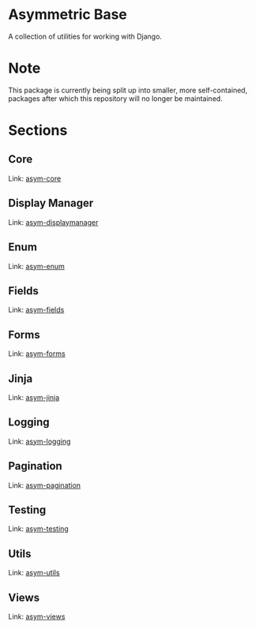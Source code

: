 
Asymmetric Base
===============

A collection of utilities for working with Django.


Note
====

This package is currently being split up into smaller, more self-contained, 
packages after which this repository will no longer be maintained.

Sections
========

Core
----
Link: [asym-core](https://github.com/AsymmetricVentures/asym-core)

Display Manager
---------------
Link: [asym-displaymanager](https://github.com/AsymmetricVentures/asym-displaymanager)

Enum
----
Link: [asym-enum](https://github.com/AsymmetricVentures/asym-enum)

Fields
------
Link: [asym-fields](https://github.com/AsymmetricVentures/asym-fields)

Forms
-----
Link: [asym-forms](https://github.com/AsymmetricVentures/asym-forms)

Jinja
-----
Link: [asym-jinja](https://github.com/AsymmetricVentures/asym-jinja)

Logging
-------
Link: [asym-logging](https://github.com/AsymmetricVentures/asym-logging)

Pagination
----------
Link: [asym-pagination](https://github.com/AsymmetricVentures/asym-pagination)

Testing
-------
Link: [asym-testing](https://github.com/AsymmetricVentures/asym-testing)

Utils
-----
Link: [asym-utils](https://github.com/AsymmetricVentures/asym-utils)

Views
-----
Link: [asym-views](https://github.com/AsymmetricVentures/asym-views)


